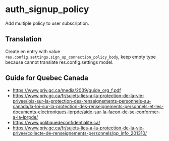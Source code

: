 auth_signup_policy
==================

Add multiple policy to user subscription.

Translation
-----------

Create en entry with value `res.config.settings,sign_up_connection_policy_body`, keep empty type because cannot
translate res.config.settings model.

Guide for Quebec Canada
-----------------------

- https://www.priv.gc.ca/media/2039/guide_org_f.pdf
- https://www.priv.gc.ca/fr/sujets-lies-a-la-protection-de-la-vie-privee/lois-sur-la-protection-des-renseignements-personnels-au-canada/la-loi-sur-la-protection-des-renseignements-personnels-et-les-documents-electroniques-lprpde/aide-sur-la-facon-de-se-conformer-a-la-lprpde/
- https://www.politiquedeconfidentialite.ca/
- https://www.priv.gc.ca/fr/sujets-lies-a-la-protection-de-la-vie-privee/collecte-de-renseignements-personnels/pp_info_201310/
